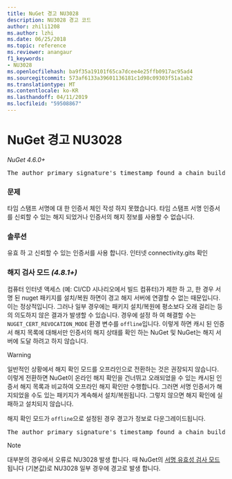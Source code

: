 ```yaml
---
title: NuGet 경고 NU3028
description: NU3028 경고 코드
author: zhili1208
ms.author: lzhi
ms.date: 06/25/2018
ms.topic: reference
ms.reviewer: anangaur
f1_keywords:
- NU3028
ms.openlocfilehash: ba9f35a19101f65ca7dcee4e25ffb0917ac95ad4
ms.sourcegitcommit: 573af6133a39601136181c1d98c09303f51a1ab2
ms.translationtype: MT
ms.contentlocale: ko-KR
ms.lasthandoff: 04/11/2019
ms.locfileid: "59508867"
---
```

# <a name="nuget-warning-nu3028"></a>NuGet 경고 NU3028

*NuGet 4.6.0+*

<pre>The author primary signature's timestamp found a chain building issue: The revocation function was unable to check revocation because the revocation server could not be reached. For more information, visit https://aka.ms/certificateRevocationMode</pre>

### <a name="issue"></a>문제
타임 스탬프 서명에 대 한 인증서 체인 작성 하지 못했습니다. 타임 스탬프 서명 인증서를 신뢰할 수 있는 해지 되었거나 인증서의 해지 정보를 사용할 수 없습니다.

### <a name="solution"></a>솔루션
유효 하 고 신뢰할 수 있는 인증서를 사용 합니다. 인터넷 connectivity.gits 확인

### <a name="revocation-check-mode-481"></a>해지 검사 모드 *(4.8.1+)*
컴퓨터 인터넷 액세스 (예: CI/CD 시나리오에서 빌드 컴퓨터)가 제한 하 고, 한 경우 서명 된 nuget 패키지를 설치/복원 하면이 경고 해지 서버에 연결할 수 없는 때문입니다. 이는 정상적입니다.
그러나 일부 경우에는 패키지 설치/복원에 평소보다 오래 걸리는 등의 의도하지 않은 결과가 발생할 수 있습니다. 경우에 설정 하 여 해결할 수는 `NUGET_CERT_REVOCATION_MODE` 환경 변수를 `offline`입니다. 이렇게 하면 캐시 된 인증서 해지 목록에 대해서만 인증서의 해지 상태를 확인 하는 NuGet 및 NuGet는 해지 서버에 도달 하려고 하지 않습니다.

> [!Warning]
> 일반적인 상황에서 해지 확인 모드를 오프라인으로 전환하는 것은 권장되지 않습니다. 이렇게 전환하면 NuGet이 온라인 해지 확인을 건너뛰고 오래되었을 수 있는 캐시된 인증서 해지 목록과 비교하여 오프라인 해지 확인만 수행합니다. 그러면 서명 인증서가 해지되었을 수도 있는 패키지가 계속해서 설치/복원됩니다. 그렇지 않으면 해지 확인에 실패하고 설치되지 않습니다.

해지 확인 모드가 `offline`으로 설정된 경우 경고가 정보로 다운그레이드됩니다.

<pre>The author primary signature's timestamp found a chain building issue: The revocation function was unable to check revocation because the certificate is not available in the cached certificate revocation list and NUGET_CERT_REVOCATION_MODE environment variable has been set to offline. For more information, visit https://aka.ms/certificateRevocationMode.</pre>

> [!Note]
> 대부분의 경우에서 오류로 NU3028 발생 합니다. 때 NuGet의 [서명 유효성 검사 모드](https://docs.microsoft.com/en-us/nuget/consume-packages/installing-signed-packages#configure-package-signature-requirements) 됩니다 (기본값)로 NU3028 일부 경우에 경고로 발생 합니다.
